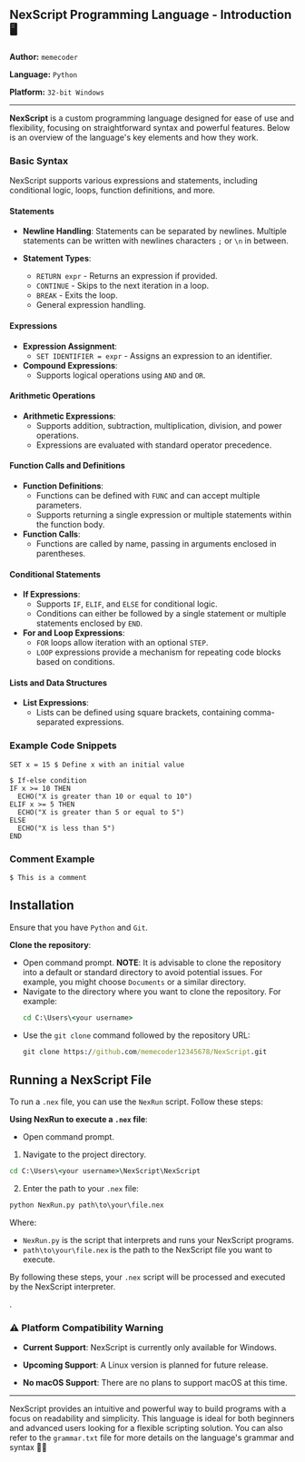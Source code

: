 ## NexScript Programming Language - Introduction 🖥️

**Author:** `memecoder`

**Language:** `Python`

**Platform:** `32-bit Windows`

---

**NexScript** is a custom programming language designed for ease of use and flexibility, focusing on straightforward syntax and powerful features. Below is an overview of the language's key elements and how they work.

### Basic Syntax

NexScript supports various expressions and statements, including conditional logic, loops, function definitions, and more.

#### Statements
- **Newline Handling**: Statements can be separated by newlines. Multiple statements can be written with newlines characters `;` or `\n` in between.

- **Statement Types**: 
  - `RETURN expr` - Returns an expression if provided.
  - `CONTINUE` - Skips to the next iteration in a loop.
  - `BREAK` - Exits the loop.
  - General expression handling.

#### Expressions
- **Expression Assignment**: 
  - `SET IDENTIFIER = expr` - Assigns an expression to an identifier.
- **Compound Expressions**: 
  - Supports logical operations using `AND` and `OR`.

#### Arithmetic Operations
- **Arithmetic Expressions**: 
  - Supports addition, subtraction, multiplication, division, and power operations.
  - Expressions are evaluated with standard operator precedence.

#### Function Calls and Definitions
- **Function Definitions**: 
  - Functions can be defined with `FUNC` and can accept multiple parameters.
  - Supports returning a single expression or multiple statements within the function body.
- **Function Calls**: 
  - Functions are called by name, passing in arguments enclosed in parentheses.

#### Conditional Statements
- **If Expressions**: 
  - Supports `IF`, `ELIF`, and `ELSE` for conditional logic.
  - Conditions can either be followed by a single statement or multiple statements enclosed by `END`.
- **For and Loop Expressions**: 
  - `FOR` loops allow iteration with an optional `STEP`.
  - `LOOP` expressions provide a mechanism for repeating code blocks based on conditions.

#### Lists and Data Structures
- **List Expressions**: 
  - Lists can be defined using square brackets, containing comma-separated expressions.

### Example Code Snippets

```nexscript
SET x = 15 $ Define x with an initial value

$ If-else condition
IF x >= 10 THEN
  ECHO("X is greater than 10 or equal to 10")
ELIF x >= 5 THEN
  ECHO("X is greater than 5 or equal to 5")
ELSE
  ECHO("X is less than 5")
END
```

### Comment Example

```nexscript
$ This is a comment
```



## Installation

Ensure that you have `Python` and `Git`.

**Clone the repository**:
- Open command prompt.
**NOTE**: It is advisable to clone the repository into a default or standard directory to avoid potential issues. For example, you might choose `Documents` or a similar directory.
- Navigate to the directory where you want to clone the repository. For example:
  ```cmd
  cd C:\Users\<your username>
  ```
- Use the `git clone` command followed by the repository URL:
  ```cmd
  git clone https://github.com/memecoder12345678/NexScript.git
  ```

## Running a NexScript File

To run a `.nex` file, you can use the `NexRun` script. Follow these steps:

**Using NexRun to execute a `.nex` file**:
- Open command prompt.
1. Navigate to the project directory.
  ```cmd
  cd C:\Users\<your username>\NexScript\NexScript
  ```
2. Enter the path to your `.nex` file:
  ```cmd
  python NexRun.py path\to\your\file.nex
  ```

  Where:
  - `NexRun.py` is the script that interprets and runs your NexScript programs.
  - `path\to\your\file.nex` is the path to the NexScript file you want to execute.

By following these steps, your `.nex` script will be processed and executed by the NexScript interpreter.

.

### ⚠️ Platform Compatibility Warning

- **Current Support**: NexScript is currently only available for Windows.

- **Upcoming Support**: A Linux version is planned for future release.

- **No macOS Support**: There are no plans to support macOS at this time.

--- 

NexScript provides an intuitive and powerful way to build programs with a focus on readability and simplicity. This language is ideal for both beginners and advanced users looking for a flexible scripting solution. You can also refer to the `grammar.txt` file for more details on the language's grammar and syntax 📝🚀
